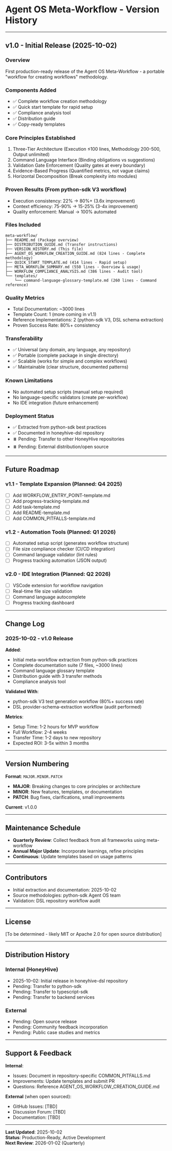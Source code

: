 # Agent OS Meta-Workflow - Version History

---

## v1.0 - Initial Release (2025-10-02)

### **Overview**
First production-ready release of the Agent OS Meta-Workflow - a portable "workflow for creating workflows" methodology.

### **Components Added**
- ✅ Complete workflow creation methodology
- ✅ Quick start template for rapid setup
- ✅ Compliance analysis tool
- ✅ Distribution guide
- ✅ Copy-ready templates

### **Core Principles Established**
1. Three-Tier Architecture (Execution ≤100 lines, Methodology 200-500, Output unlimited)
2. Command Language Interface (Binding obligations vs suggestions)
3. Validation Gate Enforcement (Quality gates at every boundary)
4. Evidence-Based Progress (Quantified metrics, not vague claims)
5. Horizontal Decomposition (Break complexity into modules)

### **Proven Results** (From python-sdk V3 workflow)
- Execution consistency: 22% → 80%+ (3.6x improvement)
- Context efficiency: 75-90% → 15-25% (3-4x improvement)
- Quality enforcement: Manual → 100% automated

### **Files Included**
```
meta-workflow/
├── README.md (Package overview)
├── DISTRIBUTION_GUIDE.md (Transfer instructions)
├── VERSION_HISTORY.md (This file)
├── AGENT_OS_WORKFLOW_CREATION_GUIDE.md (824 lines - Complete methodology)
├── QUICK_START_TEMPLATE.md (414 lines - Rapid setup)
├── META_WORKFLOW_SUMMARY.md (550 lines - Overview & usage)
├── WORKFLOW_COMPLIANCE_ANALYSIS.md (386 lines - Audit tool)
└── templates/
    └── command-language-glossary-template.md (260 lines - Command reference)
```

### **Quality Metrics**
- Total Documentation: ~3000 lines
- Template Count: 1 (more coming in v1.1)
- Reference Implementations: 2 (python-sdk V3, DSL schema extraction)
- Proven Success Rate: 80%+ consistency

### **Transferability**
- ✅ Universal (any domain, any language, any repository)
- ✅ Portable (complete package in single directory)
- ✅ Scalable (works for simple and complex workflows)
- ✅ Maintainable (clear structure, documented patterns)

### **Known Limitations**
- No automated setup scripts (manual setup required)
- No language-specific validators (create per-workflow)
- No IDE integration (future enhancement)

### **Deployment Status**
- ✅ Extracted from python-sdk best practices
- ✅ Documented in honeyhive-dsl repository
- ⏸️ Pending: Transfer to other HoneyHive repositories
- ⏸️ Pending: External distribution/open source

---

## Future Roadmap

### **v1.1 - Template Expansion** (Planned: Q4 2025)
- [ ] Add WORKFLOW_ENTRY_POINT-template.md
- [ ] Add progress-tracking-template.md
- [ ] Add task-template.md
- [ ] Add README-template.md
- [ ] Add COMMON_PITFALLS-template.md

### **v1.2 - Automation Tools** (Planned: Q1 2026)
- [ ] Automated setup script (generates workflow structure)
- [ ] File size compliance checker (CI/CD integration)
- [ ] Command language validator (lint rules)
- [ ] Progress tracking automation (JSON output)

### **v2.0 - IDE Integration** (Planned: Q2 2026)
- [ ] VSCode extension for workflow navigation
- [ ] Real-time file size validation
- [ ] Command language autocomplete
- [ ] Progress tracking dashboard

---

## Change Log

### 2025-10-02 - v1.0 Release
**Added**:
- Initial meta-workflow extraction from python-sdk practices
- Complete documentation suite (7 files, ~3000 lines)
- Command language glossary template
- Distribution guide with 3 transfer methods
- Compliance analysis tool

**Validated With**:
- python-sdk V3 test generation workflow (80%+ success rate)
- DSL provider-schema-extraction workflow (audit performed)

**Metrics**:
- Setup Time: 1-2 hours for MVP workflow
- Full Workflow: 2-4 weeks
- Transfer Time: 1-2 days to new repository
- Expected ROI: 3-5x within 3 months

---

## Version Numbering

**Format**: `MAJOR.MINOR.PATCH`

- **MAJOR**: Breaking changes to core principles or architecture
- **MINOR**: New features, templates, or documentation
- **PATCH**: Bug fixes, clarifications, small improvements

**Current**: v1.0.0

---

## Maintenance Schedule

- **Quarterly Review**: Collect feedback from all frameworks using meta-workflow
- **Annual Major Update**: Incorporate learnings, refine principles
- **Continuous**: Update templates based on usage patterns

---

## Contributors

- Initial extraction and documentation: 2025-10-02
- Source methodologies: python-sdk Agent OS team
- Validation: DSL repository workflow audit

---

## License

[To be determined - likely MIT or Apache 2.0 for open source distribution]

---

## Distribution History

### Internal (HoneyHive)
- 2025-10-02: Initial release in honeyhive-dsl repository
- Pending: Transfer to python-sdk
- Pending: Transfer to typescript-sdk
- Pending: Transfer to backend services

### External
- Pending: Open source release
- Pending: Community feedback incorporation
- Pending: Public case studies and metrics

---

## Support & Feedback

**Internal**: 
- Issues: Document in repository-specific COMMON_PITFALLS.md
- Improvements: Update templates and submit PR
- Questions: Reference AGENT_OS_WORKFLOW_CREATION_GUIDE.md

**External** (when open sourced):
- GitHub Issues: [TBD]
- Discussion Forum: [TBD]
- Documentation: [TBD]

---

**Last Updated**: 2025-10-02  
**Status**: Production-Ready, Active Development  
**Next Review**: 2026-01-02 (Quarterly)


